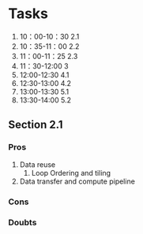 # Tasks
1. 10：00-10：30 2.1
2. 10：35-11：00 2.2
3. 11：00-11：25 2.3
4. 11：30-12:00 3
5. 12:00-12:30 4.1 
6. 12:30-13:00 4.2
7. 13:00-13:30 5.1
8. 13:30-14:00 5.2

## Section 2.1
### Pros
1. Data reuse
   1. Loop Ordering and tiling 
2. Data transfer and compute pipeline
### Cons

### Doubts
